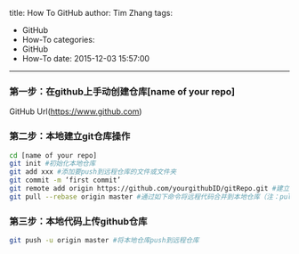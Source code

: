 title: How To GitHub
author: Tim Zhang
tags:
  - GitHub
  - How-To
categories:
  - GitHub
  - How-To
date: 2015-12-03 15:57:00
---
### 第一步：在github上手动创建仓库[name of your repo]

GitHub Url(https://www.github.com)

### 第二步：本地建立git仓库操作

```sh
cd [name of your repo]
git init #初始化本地仓库
git add xxx #添加要push到远程仓库的文件或文件夹
git commit -m ‘first commit’
git remote add origin https://github.com/yourgithubID/gitRepo.git #建立github远程仓库信息
git pull --rebase origin master #通过如下命令将远程代码合并到本地仓库（注：pull=fetch+merge)
```

### 第三步：本地代码上传github仓库

```sh
git push -u origin master #将本地仓库push到远程仓库
```
